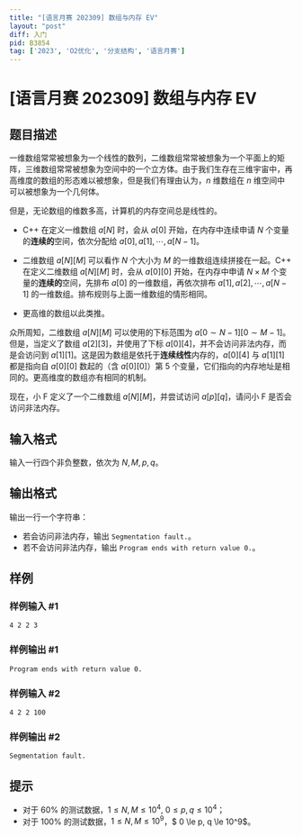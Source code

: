 ```yaml
---
title: "[语言月赛 202309] 数组与内存 EV"
layout: "post"
diff: 入门
pid: B3854
tag: ['2023', 'O2优化', '分支结构', '语言月赛']
---
```

# [语言月赛 202309] 数组与内存 EV
## 题目描述

一维数组常常被想象为一个线性的数列，二维数组常常被想象为一个平面上的矩阵，三维数组常常被想象为空间中的一个立方体。由于我们生存在三维宇宙中，再高维度的数组的形态难以被想象，但是我们有理由认为，$n$ 维数组在 $n$ 维空间中可以被想象为一个几何体。

但是，无论数组的维数多高，计算机的内存空间总是线性的。
- C++ 在定义一维数组 $a[N]$ 时，会从 $a[0]$ 开始，在内存中连续申请 $N$ 个变量的**连续的**空间，依次分配给 $a[0],a[1],\cdots,a[N-1]$。

- 二维数组 $a[N][M]$ 可以看作 $N$ 个大小为 $M$ 的一维数组连续拼接在一起。C++ 在定义二维数组 $a[N][M]$ 时，会从 $a[0][0]$ 开始，在内存中申请 $N\times M$ 个变量的**连续的**空间，先排布 $a[0]$ 的一维数组，再依次排布 $a[1],a[2],\cdots,a[N-1]$ 的一维数组。排布规则与上面一维数组的情形相同。

- 更高维的数组以此类推。

众所周知，二维数组 $a[N][M]$ 可以使用的下标范围为 $a[0\sim N-1][0\sim M-1]$。但是，当定义了数组 $a[2][3]$，并使用了下标 $a[0][4]$，并不会访问非法内存，而是会访问到 $a[1][1]$。这是因为数组是依托于**连续线性**内存的，$a[0][4]$ 与 $a[1][1]$ 都是指向自 $a[0][0]$ 数起的（含 $a[0][0]$）第 $5$ 个变量，它们指向的内存地址是相同的。更高维度的数组亦有相同的机制。

现在，小 F 定义了一个二维数组 $a[N][M]$，并尝试访问 $a[p][q]$，请问小 F 是否会访问非法内存。
## 输入格式

输入一行四个非负整数，依次为 $N,M,p,q$。
## 输出格式

输出一行一个字符串：

- 若会访问非法内存，输出 `Segmentation fault.`。
- 若不会访问非法内存，输出 `Program ends with return value 0.`。
## 样例

### 样例输入 #1
```
4 2 2 3
```
### 样例输出 #1
```
Program ends with return value 0.
```
### 样例输入 #2
```
4 2 2 100
```
### 样例输出 #2
```
Segmentation fault.
```
## 提示

- 对于 $60\%$ 的测试数据，$1 \le N, M \le 10^4$, $0 \le p, q \le 10^4$；
- 对于 $100\%$ 的测试数据，$1 \le N, M \le 10^9$，$ 0 \le p, q \le 10^9$。
